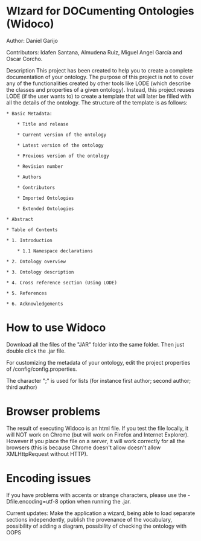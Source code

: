 WIzard for DOCumenting Ontologies (Widoco)
===================
Author: Daniel Garijo

Contributors: Idafen Santana, Almudena Ruiz, Miguel Angel García and Oscar Corcho.

Description
This project has been created to help you to create a complete documentation of your ontology.
The purpose of this project is not to cover any of the functionalities created by other tools like LODE 
(which describe the classes and properties of a given ontology). Instead, this project reuses 
LODE (if the user wants to) to create a template that will later be filled with all the details of the ontology.
The structure of the template is as follows:

	* Basic Metadata: 
	
		* Title and release
		
		* Current version of the ontology  
		
		* Latest version of the ontology
		
		* Previous version of the ontology
		
		* Revision number
		
		* Authors
		
		* Contributors
		
		* Imported Ontologies
		
		* Extended Ontologies
		
	* Abstract
	
	* Table of Contents
	
	* 1. Introduction
	
		* 1.1 Namespace declarations
		
	* 2. Ontology overview
	
	* 3. Ontology description
	
	* 4. Cross reference section (Using LODE)
	
	* 5. References
	
	* 6. Acknowledgements
	
How to use Widoco
==========
Download all the files of the "JAR" folder into the same folder. Then just double click the .jar file.

For customizing the metadata of your ontology, edit the project properties of /config/config.properties. 

The character ";" is used for lists (for instance first author; second author; third author)

Browser problems
==========
The result of executing Widoco is an html file. If you test the file locally, it will NOT work on Chrome (but will work on Firefox and Internet Explorer). However if you place the file on a server, it will work correctly for all the browsers (this is because Chrome doesn't allow doesn't allow XMLHttpRequest without HTTP).

Encoding issues
==========
If you have problems with accents or strange characters, please use the -Dfile.encoding=utf-8 option when running the .jar.
	
Current updates: Make the application a wizard, being able to load separate sections independently, publish the provenance of the vocabulary, possibility of adding a diagram, possibility of checking the ontology with OOPS
	
